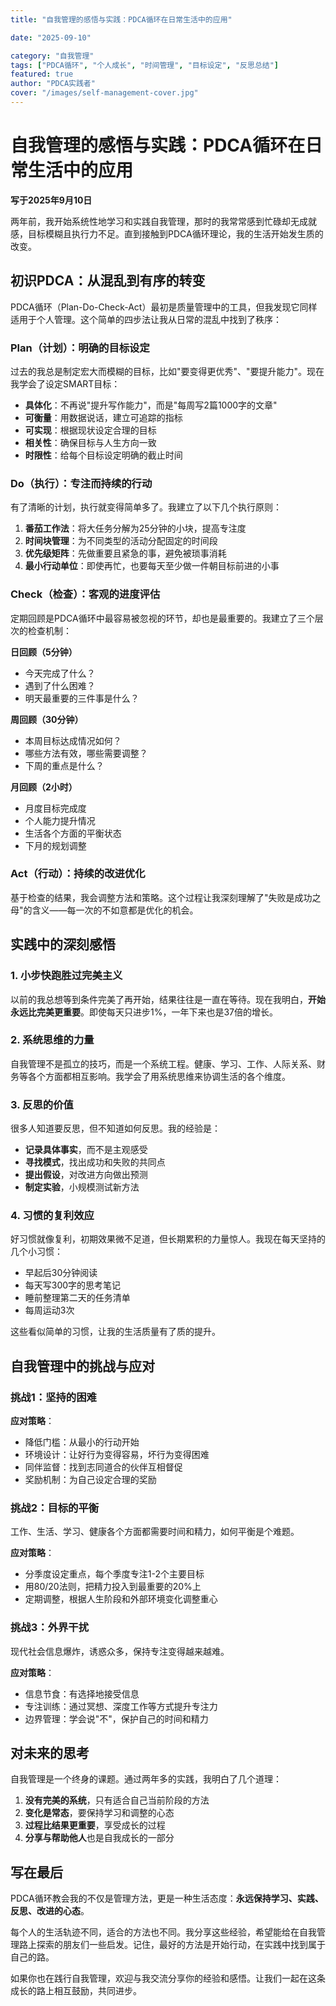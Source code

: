 ```yaml
---
title: "自我管理的感悟与实践：PDCA循环在日常生活中的应用"

date: "2025-09-10"

category: "自我管理"
tags: ["PDCA循环", "个人成长", "时间管理", "目标设定", "反思总结"]
featured: true
author: "PDCA实践者"
cover: "/images/self-management-cover.jpg"
---
```


# 自我管理的感悟与实践：PDCA循环在日常生活中的应用

**写于2025年9月10日**

两年前，我开始系统性地学习和实践自我管理，那时的我常常感到忙碌却无成就感，目标模糊且执行力不足。直到接触到PDCA循环理论，我的生活开始发生质的改变。

## 初识PDCA：从混乱到有序的转变

PDCA循环（Plan-Do-Check-Act）最初是质量管理中的工具，但我发现它同样适用于个人管理。这个简单的四步法让我从日常的混乱中找到了秩序：

### Plan（计划）：明确的目标设定

过去的我总是制定宏大而模糊的目标，比如"要变得更优秀"、"要提升能力"。现在我学会了设定SMART目标：

- **具体化**：不再说"提升写作能力"，而是"每周写2篇1000字的文章"
- **可衡量**：用数据说话，建立可追踪的指标
- **可实现**：根据现状设定合理的目标
- **相关性**：确保目标与人生方向一致
- **时限性**：给每个目标设定明确的截止时间

### Do（执行）：专注而持续的行动

有了清晰的计划，执行就变得简单多了。我建立了以下几个执行原则：

1. **番茄工作法**：将大任务分解为25分钟的小块，提高专注度
2. **时间块管理**：为不同类型的活动分配固定的时间段
3. **优先级矩阵**：先做重要且紧急的事，避免被琐事消耗
4. **最小行动单位**：即使再忙，也要每天至少做一件朝目标前进的小事

### Check（检查）：客观的进度评估

定期回顾是PDCA循环中最容易被忽视的环节，却也是最重要的。我建立了三个层次的检查机制：

**日回顾（5分钟）**
- 今天完成了什么？
- 遇到了什么困难？
- 明天最重要的三件事是什么？

**周回顾（30分钟）**
- 本周目标达成情况如何？
- 哪些方法有效，哪些需要调整？
- 下周的重点是什么？

**月回顾（2小时）**
- 月度目标完成度
- 个人能力提升情况
- 生活各个方面的平衡状态
- 下月的规划调整

### Act（行动）：持续的改进优化

基于检查的结果，我会调整方法和策略。这个过程让我深刻理解了"失败是成功之母"的含义——每一次的不如意都是优化的机会。

## 实践中的深刻感悟

### 1. 小步快跑胜过完美主义

以前的我总想等到条件完美了再开始，结果往往是一直在等待。现在我明白，**开始永远比完美更重要**。即使每天只进步1%，一年下来也是37倍的增长。

### 2. 系统思维的力量

自我管理不是孤立的技巧，而是一个系统工程。健康、学习、工作、人际关系、财务等各个方面都相互影响。我学会了用系统思维来协调生活的各个维度。

### 3. 反思的价值

很多人知道要反思，但不知道如何反思。我的经验是：
- **记录具体事实**，而不是主观感受
- **寻找模式**，找出成功和失败的共同点
- **提出假设**，对改进方向做出预测
- **制定实验**，小规模测试新方法

### 4. 习惯的复利效应

好习惯就像复利，初期效果微不足道，但长期累积的力量惊人。我现在每天坚持的几个小习惯：
- 早起后30分钟阅读
- 每天写300字的思考笔记
- 睡前整理第二天的任务清单
- 每周运动3次

这些看似简单的习惯，让我的生活质量有了质的提升。

## 自我管理中的挑战与应对

### 挑战1：坚持的困难

**应对策略**：
- 降低门槛：从最小的行动开始
- 环境设计：让好行为变得容易，坏行为变得困难
- 同伴监督：找到志同道合的伙伴互相督促
- 奖励机制：为自己设定合理的奖励

### 挑战2：目标的平衡

工作、生活、学习、健康各个方面都需要时间和精力，如何平衡是个难题。

**应对策略**：
- 分季度设定重点，每个季度专注1-2个主要目标
- 用80/20法则，把精力投入到最重要的20%上
- 定期调整，根据人生阶段和外部环境变化调整重心

### 挑战3：外界干扰

现代社会信息爆炸，诱惑众多，保持专注变得越来越难。

**应对策略**：
- 信息节食：有选择地接受信息
- 专注训练：通过冥想、深度工作等方式提升专注力
- 边界管理：学会说"不"，保护自己的时间和精力

## 对未来的思考

自我管理是一个终身的课题。通过两年多的实践，我明白了几个道理：

1. **没有完美的系统**，只有适合自己当前阶段的方法
2. **变化是常态**，要保持学习和调整的心态
3. **过程比结果更重要**，享受成长的过程
4. **分享与帮助他人**也是自我成长的一部分

## 写在最后

PDCA循环教会我的不仅是管理方法，更是一种生活态度：**永远保持学习、实践、反思、改进的心态**。

每个人的生活轨迹不同，适合的方法也不同。我分享这些经验，希望能给在自我管理路上探索的朋友们一些启发。记住，最好的方法是开始行动，在实践中找到属于自己的路。

如果你也在践行自我管理，欢迎与我交流分享你的经验和感悟。让我们一起在这条成长的路上相互鼓励，共同进步。

